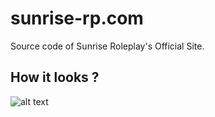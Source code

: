 # sunrise-rp.com
Source code of Sunrise Roleplay's Official Site.

## How it looks ? 


![alt text](https://i.imgur.com/aMnlmDp.png)
